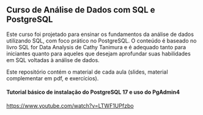 ## Curso de Análise de Dados com SQL e PostgreSQL

Este curso foi projetado para ensinar os fundamentos da análise de dados utilizando SQL, com foco prático no PostgreSQL. O conteúdo é baseado no livro SQL for Data Analysis de Cathy Tanimura e é adequado tanto para iniciantes quanto para aqueles que desejam aprofundar suas habilidades em SQL voltadas à análise de dados.

Este repositório contém o material de cada aula (slides, material complementar em pdf, e exercícios).

#### Tutorial básico de instalação do PostgreSQL 17 e uso do PgAdmin4

https://www.youtube.com/watch?v=LTWF1UPfzbo
